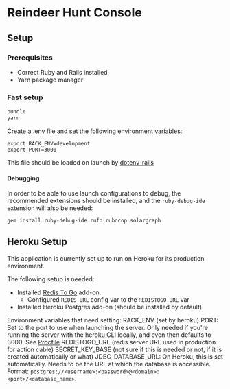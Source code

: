 # Reindeer Hunt Console

## Setup

### Prerequisites

-   Correct Ruby and Rails installed
-   Yarn package manager

### Fast setup

```bash
bundle
yarn
```

Create a .env file and set the following environment variables:

```
export RACK_ENV=development
export PORT=3000
```

This file should be loaded on launch by [dotenv-rails](https://github.com/bkeepers/dotenv)

#### Debugging

In order to be able to use launch configurations to debug, the recommended extensions should be installed, and the `ruby-debug-ide` extension will also be needed:

```bash
gem install ruby-debug-ide rufo rubocop solargraph
```

## Heroku Setup

This application is currently set up to run on Heroku for its production environment.

The following setup is needed:

-   Installed [Redis To Go](https://elements.heroku.com/addons/redistogo) add-on.
    -   Configured `REDIS_URL` config var to the `REDISTOGO_URL` var
-   Installed Heroku Postgres add-on (should be installed by default).

Environment variables that need setting:
RACK_ENV (set by heroku)
PORT: Set to the port to use when launching the server. Only needed if you're running the server with the heroku CLI locally, and even then defaults to 3000. See [Procfile](./Procfile)
REDISTOGO_URL (redis server URL used in production for action cable)
SECRET_KEY_BASE (not sure if this is needed or not, if it is created automatically or what)
JDBC_DATABASE_URL: On Heroku, this is set automatically. Needs to be the URL at which the database is accessible. Format: `postgres://<username>:<password>@<domain>:<port>/<database_name>`.
